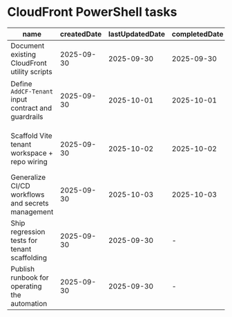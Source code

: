 # CloudFront PowerShell tasks

| name                                                | createdDate | lastUpdatedDate | completedDate | status   | description                                                                                                                                              |
| --------------------------------------------------- | ----------- | --------------- | ------------- | -------- | -------------------------------------------------------------------------------------------------------------------------------------------------------- |
| Document existing CloudFront utility scripts        | 2025-09-30  | 2025-09-30      | 2025-09-30    | complete | Capture current helper coverage in `README.md` so operators know when to use each script.                                                                |
| Define `AddCF-Tenant` input contract and guardrails | 2025-09-30  | 2025-10-01      | 2025-10-01    | complete | Specify required parameters (domain, display name, distribution ID, env secret keys) and validation to prevent duplicate tenants.                        |
|                                                     |
| Scaffold Vite tenant workspace + repo wiring        | 2025-09-30  | 2025-10-02      | 2025-10-02    | complete | Script now generates `<AppBasic />` workspaces, updates root scripts, CloudFront mappings, and local dev assets so new tenants run without manual edits. |
| Generalize CI/CD workflows and secrets management   | 2025-09-30  | 2025-10-03      | 2025-10-03    | complete | Update GitHub Actions to derive tenants dynamically, manage per-site secrets, and ensure new tenants flow through build/deploy jobs automatically.       |
| Ship regression tests for tenant scaffolding        | 2025-09-30  | 2025-09-30      | -             | planned  | Add automation that scaffolds a test tenant, runs `pnpm clean/install/build/lint/format`, and boots a preview to confirm the welcome page renders.       |
| Publish runbook for operating the automation        | 2025-09-30  | 2025-09-30      | -             | planned  | Document how to invoke `AddCF-Tenant.ps1`, required IAM roles, cleanup steps, and verification checks once the tooling ships.                            |
